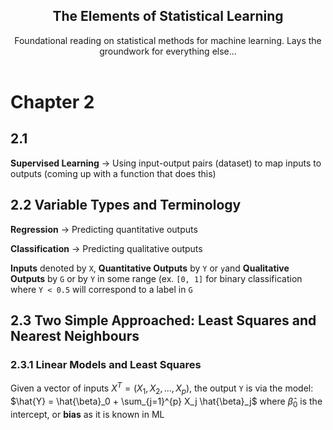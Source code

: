  <h2 align="center">The Elements of Statistical Learning</h2>
  <p align="center">
    Foundational reading on statistical methods for machine learning. Lays the groundwork for everything else...
    <br />
    <br />
 
 # Chapter 2
 ## 2.1
 **Supervised Learning** -> Using input-output pairs (dataset) to map inputs to outputs (coming up with a function that does this)
 ## 2.2 Variable Types and Terminology
 **Regression** -> Predicting quantitative outputs
 
 **Classification** -> Predicting qualitative outputs
 
 **Inputs** denoted by `X`, **Quantitative Outputs** by 	`Y` or `y`and **Qualitative Outputs** by `G` or by `Y` in some range (ex. `[0, 1]` for binary classification where `Y < 0.5` will correspond to a label in `G`
 
 ## 2.3 Two Simple Approached: Least Squares and Nearest Neighbours
 ### 2.3.1 Linear Models and Least Squares
 Given a vector of inputs $X^T = (X_1, X_2, ..., X_p)$, the output `Y` is via the model:
                     $\hat{Y} = \hat{\beta}_0 + \sum_{j=1}^{p} X_j \hat{\beta}_j$
where $\hat{\beta}_0$ is the intercept, or **bias** as it is known in ML
